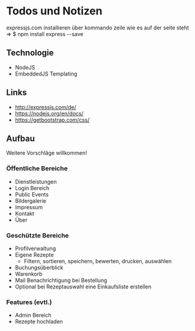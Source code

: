 # Todos und Notizen  
expressjs.com installieren über kommando zeile wie es auf der seite steht => $ npm install express --save

## Technologie  
* NodeJS
* EmbeddedJS Templating

## Links
* http://expressjs.com/de/
* https://nodejs.org/en/docs/
* https://getbootstrap.com/css/

## Aufbau  
Weitere Vorschläge willkommen!  

### Öffentliche Bereiche  
* Dienstleistungen
* Login Bereich
* Public Events
* Bildergalerie  
* Impressum
* Kontakt
* Über

### Geschützte Bereiche  
* Profilverwaltung
* Eigene Rezepte
  * Filtern, sortieren, speichern, bewerten, drucken, auswählen
* Buchungsüberblick
* Warenkorb
* Mail Benachrichtigung bei Bestellung
* Optional bei Rezeptauswahl eine Einkaufsliste erstellen

### Features (evtl.)
* Admin Bereich
* Rezepte hochladen